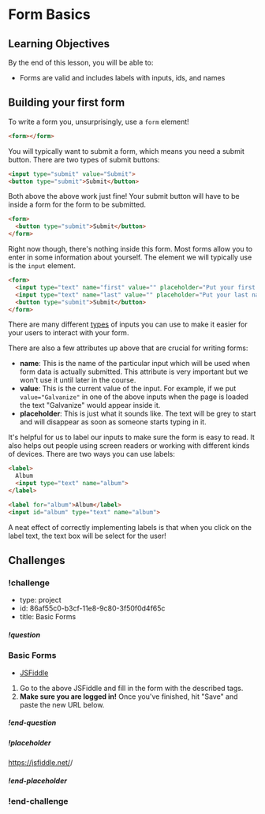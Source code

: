 # Form Basics

## Learning Objectives

By the end of this lesson, you will be able to:

* Forms are valid and includes labels with inputs, ids, and names

## Building your first form

To write a form you, unsurprisingly, use a `form` element!

```html
<form></form>
```

You will typically want to submit a form, which means you need a submit button. There are two types of submit buttons:

```html
<input type="submit" value="Submit">
<button type="submit">Submit</button>
```

Both above the above work just fine! Your submit button will have to be inside a form for the form to be submitted.

```html
<form>
  <button type="submit">Submit</button>
</form>
```

Right now though, there's nothing inside this form. Most forms allow you to enter in some information about yourself. The element we will typically use is the `input` element.

```html
<form>
  <input type="text" name="first" value="" placeholder="Put your first name here...">
  <input type="text" name="last" value="" placeholder="Put your last name here...">
  <button type="submit">Submit</button>
</form>
```

There are many different [types](https://developer.mozilla.org/en-US/docs/Web/HTML/Element/input) of inputs you can use to make it easier for your users to interact with your form.

There are also a few attributes up above that are crucial for writing forms:

* **name**: This is the name of the particular input which will be used when form data is actually submitted. This attribute is very important but we won't use it until later in the course.
* **value**: This is the current value of the input. For example, if we put `value="Galvanize"` in one of the above inputs when the page is loaded the text "Galvanize" would appear inside it.
* **placeholder**: This is just what it sounds like. The text will be grey to start and will disappear as soon as someone starts typing in it.

It's helpful for us to label our inputs to make sure the form is easy to read. It also helps out people using screen readers or working with different kinds of devices. There are two ways you can use labels:

```html
<label>
  Album
  <input type="text" name="album">
</label>
```

```html
<label for="album">Album</label>
<input id="album" type="text" name="album">
```

A neat effect of correctly implementing labels is that when you click on the label text, the text box will be select for the user!

## Challenges

<!-- Question -->

### !challenge

* type: project
* id: 86af55c0-b3cf-11e8-9c80-3f50f0d4f65c
* title: Basic Forms

##### !question

### Basic Forms

* [JSFiddle](https://jsfiddle.net/gh/get/library/pure/gSchool/g67_fiddles/tree/master/basic-forms)

1. Go to the above JSFiddle and fill in the form with the described tags.
1. **Make sure you are logged in!** Once you've finished, hit "Save" and paste the new URL below.

##### !end-question

##### !placeholder

https://jsfiddle.net/<username>/<fiddle-id>

##### !end-placeholder

### !end-challenge
